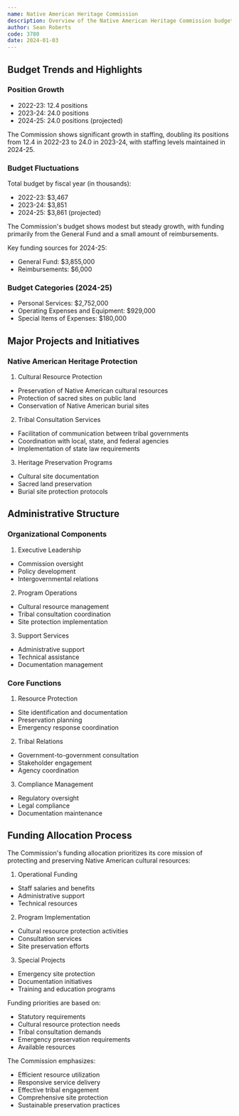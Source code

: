 ```yaml
---
name: Native American Heritage Commission
description: Overview of the Native American Heritage Commission budget and operations
author: Sean Roberts
code: 3780
date: 2024-01-03
---
```


## Budget Trends and Highlights

### Position Growth
- 2022-23: 12.4 positions
- 2023-24: 24.0 positions
- 2024-25: 24.0 positions (projected)

The Commission shows significant growth in staffing, doubling its positions from 12.4 in 2022-23 to 24.0 in 2023-24, with staffing levels maintained in 2024-25.

### Budget Fluctuations
Total budget by fiscal year (in thousands):
- 2022-23: $3,467
- 2023-24: $3,851
- 2024-25: $3,861 (projected)

The Commission's budget shows modest but steady growth, with funding primarily from the General Fund and a small amount of reimbursements.

Key funding sources for 2024-25:
- General Fund: $3,855,000
- Reimbursements: $6,000

### Budget Categories (2024-25)
- Personal Services: $2,752,000
- Operating Expenses and Equipment: $929,000
- Special Items of Expenses: $180,000

## Major Projects and Initiatives

### Native American Heritage Protection

1. Cultural Resource Protection
- Preservation of Native American cultural resources
- Protection of sacred sites on public land
- Conservation of Native American burial sites

2. Tribal Consultation Services
- Facilitation of communication between tribal governments
- Coordination with local, state, and federal agencies
- Implementation of state law requirements

3. Heritage Preservation Programs
- Cultural site documentation
- Sacred land preservation
- Burial site protection protocols

## Administrative Structure

### Organizational Components
1. Executive Leadership
- Commission oversight
- Policy development
- Intergovernmental relations

2. Program Operations
- Cultural resource management
- Tribal consultation coordination
- Site protection implementation

3. Support Services
- Administrative support
- Technical assistance
- Documentation management

### Core Functions
1. Resource Protection
- Site identification and documentation
- Preservation planning
- Emergency response coordination

2. Tribal Relations
- Government-to-government consultation
- Stakeholder engagement
- Agency coordination

3. Compliance Management
- Regulatory oversight
- Legal compliance
- Documentation maintenance

## Funding Allocation Process

The Commission's funding allocation prioritizes its core mission of protecting and preserving Native American cultural resources:

1. Operational Funding
- Staff salaries and benefits
- Administrative support
- Technical resources

2. Program Implementation
- Cultural resource protection activities
- Consultation services
- Site preservation efforts

3. Special Projects
- Emergency site protection
- Documentation initiatives
- Training and education programs

Funding priorities are based on:
- Statutory requirements
- Cultural resource protection needs
- Tribal consultation demands
- Emergency preservation requirements
- Available resources

The Commission emphasizes:
- Efficient resource utilization
- Responsive service delivery
- Effective tribal engagement
- Comprehensive site protection
- Sustainable preservation practices 